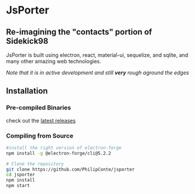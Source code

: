 # JsPorter

## Re-imagining the "contacts" portion of Sidekick98
JsPorter is built using electron, react, material-ui, sequelize, and sqlite, and many other amazing web technologies.

_Note that it is in active development and still **very** rough aground the edges_

## Installation

### Pre-compiled Binaries
check out the [latest releases](github.com/PhilipConte/jsporter/releases/latest)

### Compiling from Source
```bash
#install the right version of electron-forge
npm install -g @electron-forge/cli@5.2.2

# Clone the repository
git clone https://github.com/PhilipConte/jsporter
cd jsporter
npm install
npm start
```
